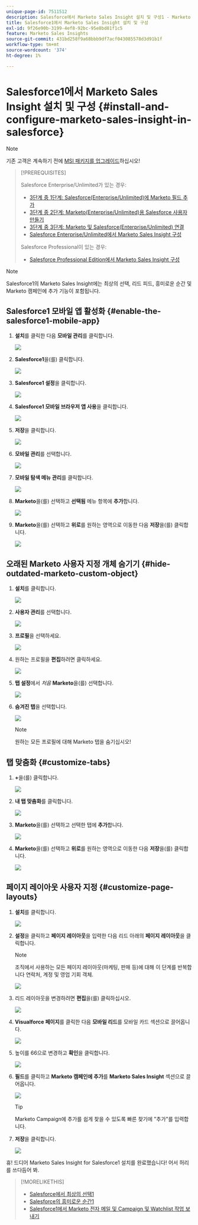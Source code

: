 ```yaml
---
unique-page-id: 7511512
description: Salesforce에서 Marketo Sales Insight 설치 및 구성1 - Marketo 문서 - 제품 설명서
title: Salesforce1에서 Marketo Sales Insight 설치 및 구성
exl-id: 9f26e90b-3199-4ef8-92bc-95e8bd81f1c5
feature: Marketo Sales Insights
source-git-commit: 431bd258f9a68bbb9df7acf043085578d3d91b1f
workflow-type: tm+mt
source-wordcount: '374'
ht-degree: 1%

---
```


# Salesforce1에서 Marketo Sales Insight 설치 및 구성 {#install-and-configure-marketo-sales-insight-in-salesforce}

>[!NOTE]
>
>기존 고객은 계속하기 전에 [MSI 패키지를 업그레이드](/help/marketo/product-docs/marketo-sales-insight/msi-for-salesforce/upgrading/upgrading-your-msi-package.md)하십시오!

>[!PREREQUISITES]
>
>Salesforce Enterprise/Unlimited가 있는 경우:
>
>* [3단계 중 1단계: Salesforce(Enterprise/Unlimited)에 Marketo 필드 추가](/help/marketo/product-docs/crm-sync/salesforce-sync/setup/enterprise-unlimited-edition/step-1-of-3-add-marketo-fields-to-salesforce-enterprise-unlimited.md)
>* [3단계 중 2단계: Marketo(Enterprise/Unlimited)용 Salesforce 사용자 만들기](/help/marketo/product-docs/crm-sync/salesforce-sync/setup/enterprise-unlimited-edition/step-2-of-3-create-a-salesforce-user-for-marketo-enterprise-unlimited.md)
>* [3단계 중 3단계: Marketo 및 Salesforce(Enterprise/Unlimited) 연결](/help/marketo/product-docs/crm-sync/salesforce-sync/setup/enterprise-unlimited-edition/step-3-of-3-connect-marketo-and-salesforce-enterprise-unlimited.md)
>* [Salesforce Enterprise/Unlimited에서 Marketo Sales Insight 구성](/help/marketo/product-docs/marketo-sales-insight/msi-for-salesforce/configuration/configure-marketo-sales-insight-in-salesforce-enterprise-unlimited.md)
>
>Salesforce Professional이 있는 경우:
>
>* [Salesforce Professional Edition에서 Marketo Sales Insight 구성](/help/marketo/product-docs/marketo-sales-insight/msi-for-salesforce/configuration/configure-marketo-sales-insight-in-salesforce-professional-edition.md)
>

>[!NOTE]
>
>Salesforce1의 Marketo Sales Insight에는 최상의 선택, 리드 피드, 흥미로운 순간 및 Marketo 캠페인에 추가 기능이 포함됩니다.

## Salesforce1 모바일 앱 활성화 {#enable-the-salesforce1-mobile-app}

1. **설치**&#x200B;를 클릭한 다음 **모바일 관리**&#x200B;를 클릭합니다.

   ![](assets/image2015-4-21-15-3a29-3a22.png)

1. **Salesforce1**&#x200B;을(를) 클릭합니다.

   ![](assets/image2015-4-21-15-3a30-3a51.png)

1. **Salesforce1 설정**&#x200B;을 클릭합니다.

   ![](assets/image2015-4-21-15-3a32-3a21.png)

1. **Salesforce1 모바일 브라우저 앱 사용**&#x200B;을 클릭합니다.

   ![](assets/image2015-4-21-15-3a34-3a27.png)

1. **저장**&#x200B;을 클릭합니다.

   ![](assets/image2015-4-21-15-3a42-3a48.png)

1. **모바일 관리**&#x200B;를 선택합니다.

   ![](assets/image2015-4-22-11-3a10-3a14.png)

1. **모바일 탐색 메뉴 관리**&#x200B;를 클릭합니다.

   ![](assets/image2015-4-22-11-3a13-3a10.png)

1. **Marketo**&#x200B;을(를) 선택하고 **선택됨** 메뉴 항목에 **추가**&#x200B;합니다.

   ![](assets/image2015-4-22-14-3a55-3a37.png)

1. **Marketo**&#x200B;을(를) 선택하고 **위로**&#x200B;를 원하는 영역으로 이동한 다음 **저장**&#x200B;을(를) 클릭합니다.

   ![](assets/image2015-4-22-17-3a20-3a56.png)

## 오래된 Marketo 사용자 지정 개체 숨기기 {#hide-outdated-marketo-custom-object}

1. **설치**&#x200B;를 클릭합니다.

   ![](assets/image2015-4-22-15-3a13-3a48.png)

1. **사용자 관리**&#x200B;를 선택합니다.

   ![](assets/image2015-5-5-11-3a13-3a45.png)

1. **프로필**&#x200B;을 선택하세요.

   ![](assets/image2015-5-5-11-3a15-3a21.png)

1. 원하는 프로필을 **편집**&#x200B;하려면 클릭하세요.

   ![](assets/image2015-5-5-13-3a51-3a36.png)

1. **탭 설정**&#x200B;에서 _처음_ **Marketo**&#x200B;을(를) 선택합니다.

   ![](assets/image2015-5-5-13-3a55-3a36.png)

1. **숨겨진 탭**&#x200B;을 선택합니다.

   ![](assets/image2015-5-5-14-3a2-3a29.png)

   >[!NOTE]
   >
   >원하는 모든 프로필에 대해 Marketo 탭을 숨기십시오!

## 탭 맞춤화 {#customize-tabs}

1. **+**&#x200B;을(를) 클릭합니다.

   ![](assets/image2015-4-22-17-3a14-3a49.png)

1. **내 탭 맞춤화**&#x200B;를 클릭합니다.

   ![](assets/image2015-4-22-17-3a16-3a22.png)

1. **Marketo**&#x200B;을(를) 선택하고 선택한 탭에 **추가**&#x200B;합니다.

   ![](assets/image2015-4-22-17-3a17-3a15.png)

1. **Marketo**&#x200B;을(를) 선택하고 **위로**&#x200B;를 원하는 영역으로 이동한 다음 **저장**&#x200B;을(를) 클릭합니다.

   ![](assets/image2015-4-22-18-3a29-3a47.png)

## 페이지 레이아웃 사용자 지정 {#customize-page-layouts}

1. **설치**&#x200B;를 클릭합니다.

   ![](assets/image2015-4-22-17-3a26-3a56.png)

1. **설정**&#x200B;을 클릭하고 **페이지 레이아웃**&#x200B;을 입력한 다음 리드 아래의 **페이지 레이아웃**&#x200B;을 클릭합니다.

   >[!NOTE]
   >
   >조직에서 사용하는 모든 페이지 레이아웃(마케팅, 판매 등)에 대해 이 단계를 반복합니다 연락처, 계정 및 영업 기회 객체.

   ![](assets/image2015-4-22-17-3a34-3a33.png)

1. 리드 레이아웃을 변경하려면 **편집**&#x200B;을(를) 클릭하십시오.

   ![](assets/image2015-4-22-17-3a44-3a0.png)

1. **Visualforce 페이지**&#x200B;를 클릭한 다음 **모바일 리드**&#x200B;를 모바일 카드 섹션으로 끌어옵니다.

   ![](assets/image2015-4-22-17-3a49-3a37.png)

1. 높이를 66으로 변경하고 **확인**&#x200B;을 클릭합니다.

   ![](assets/image2015-4-22-17-3a52-3a15.png)

1. **필드**&#x200B;를 클릭하고 **Marketo 캠페인에 추가**&#x200B;를 **Marketo Sales Insight** 섹션으로 끌어옵니다.

   ![](assets/configure-step-6.png)

   >[!TIP]
   >
   >Marketo Campaign에 추가를 쉽게 찾을 수 있도록 빠른 찾기에 &quot;추가&quot;를 입력합니다.

1. **저장**&#x200B;을 클릭합니다.

   ![](assets/image2015-4-22-18-3a1-3a56.png)

휴! 드디어 Marketo Sales Insight for Salesforce1 설치를 완료했습니다! 어서 허리를 쓰다듬어 봐.

>[!MORELIKETHIS]
>
>* [Salesforce에서 최상의 선택1](/help/marketo/product-docs/marketo-sales-insight/msi-for-salesforce/msi-for-mobile/best-bets-in-salesforce1.md)
>* [Salesforce의 흥미로운 순간1](/help/marketo/product-docs/marketo-sales-insight/msi-for-salesforce/msi-for-mobile/interesting-moments-in-salesforce1.md)
>* [Salesforce1에서 Marketo 전자 메일 및 Campaign 및 Watchlist 작업 보내기](/help/marketo/product-docs/marketo-sales-insight/msi-for-salesforce/msi-for-mobile/send-marketo-email-and-campaign-and-watchlist-actions-in-salesforce1.md)

